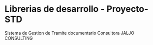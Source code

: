 Librerias de desarrollo - Proyecto-STD
======================================
Sistema de Gestion de Tramite documentario
Consultora JALJO CONSULTING

